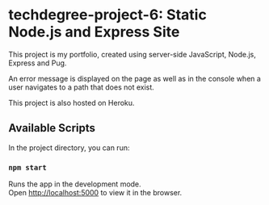# techdegree-project-6: Static Node.js and Express Site

This project is my portfolio, created using server-side JavaScript, Node.js, Express and Pug. 

An error message is displayed on the page as well as in the console when a user navigates to a path that does not exist.

This project is also hosted on Heroku.

## Available Scripts

In the project directory, you can run:

### `npm start`

Runs the app in the development mode.<br>
Open [http://localhost:5000](http://localhost:5000) to view it in the browser.